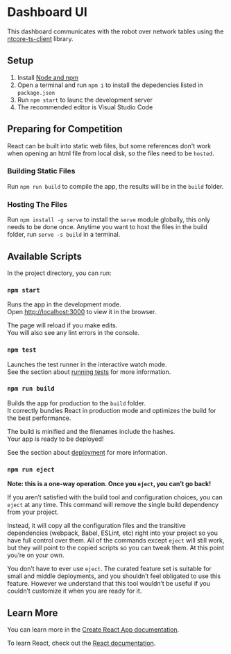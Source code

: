 # Dashboard UI
This dashboard communicates with the robot over network tables using the [ntcore-ts-client](https://github.com/Chris2fourlaw/ntcore-ts-client) library.

## Setup
1. Install [Node and npm](https://nodejs.org/en/download)
2. Open a terminal and run  `npm i` to install the depedencies listed in `package.json`
3. Run `npm start` to launc the development server
4. The recommended editor is Visual Studio Code

## Preparing for Competition
React can be built into static web files, but some references don't work when opening an html file from local disk, so the files need to be `hosted`.

### Building Static Files
Run `npm run build` to compile the app, the results will be in the `build` folder.

### Hosting The Files
Run `npm install -g serve` to install the `serve` module globally, this only needs to be done once. Anytime you want to host the files in the build folder, run `serve -s build` in a terminal.

## Available Scripts

In the project directory, you can run:

### `npm start`

Runs the app in the development mode.\
Open [http://localhost:3000](http://localhost:3000) to view it in the browser.

The page will reload if you make edits.\
You will also see any lint errors in the console.

### `npm test`

Launches the test runner in the interactive watch mode.\
See the section about [running tests](https://facebook.github.io/create-react-app/docs/running-tests) for more information.

### `npm run build`

Builds the app for production to the `build` folder.\
It correctly bundles React in production mode and optimizes the build for the best performance.

The build is minified and the filenames include the hashes.\
Your app is ready to be deployed!

See the section about [deployment](https://facebook.github.io/create-react-app/docs/deployment) for more information.

### `npm run eject`

**Note: this is a one-way operation. Once you `eject`, you can’t go back!**

If you aren’t satisfied with the build tool and configuration choices, you can `eject` at any time. This command will remove the single build dependency from your project.

Instead, it will copy all the configuration files and the transitive dependencies (webpack, Babel, ESLint, etc) right into your project so you have full control over them. All of the commands except `eject` will still work, but they will point to the copied scripts so you can tweak them. At this point you’re on your own.

You don’t have to ever use `eject`. The curated feature set is suitable for small and middle deployments, and you shouldn’t feel obligated to use this feature. However we understand that this tool wouldn’t be useful if you couldn’t customize it when you are ready for it.

## Learn More

You can learn more in the [Create React App documentation](https://facebook.github.io/create-react-app/docs/getting-started).

To learn React, check out the [React documentation](https://reactjs.org/).
